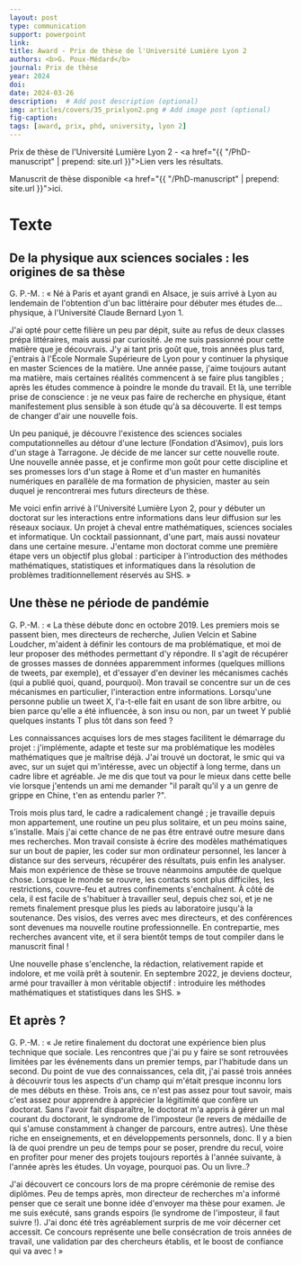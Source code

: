 ```yaml
---
layout: post
type: communication
support: powerpoint
link: 
title: Award - Prix de thèse de l'Université Lumière Lyon 2
authors: <b>G. Poux-Médard</b>
journal: Prix de thèse
year: 2024
doi: 
date: 2024-03-26
description:  # Add post description (optional)
img: articles/covers/35_prixlyon2.png # Add image post (optional)
fig-caption: 
tags: [award, prix, phd, university, lyon 2]
---
```


Prix de thèse de l'Université Lumière Lyon 2 - <a href="{{ "/PhD-manuscript" | prepend: site.url }}">Lien vers les résultats</a>.

Manuscrit de thèse disponible <a href="{{ "/PhD-manuscript" | prepend: site.url }}">ici</a>.

# Texte

## De la physique aux sciences sociales : les origines de sa thèse
G. P.-M. : « Né à Paris et ayant grandi en Alsace, je suis arrivé à Lyon au lendemain de l'obtention d'un bac 
littéraire pour débuter mes études de... physique, à l'Université Claude Bernard Lyon 1.

J'ai opté pour cette filière un peu par dépit, suite au refus de deux classes prépa littéraires, 
mais aussi par curiosité. Je me suis passionné pour cette matière que je découvrais. 
J'y ai tant pris goût que, trois années plus tard, j'entrais à l'École Normale Supérieure 
de Lyon pour y continuer la physique en master Sciences de la matière. Une année passe, 
j'aime toujours autant ma matière, mais certaines réalités commencent à se faire plus tangibles ; 
après les études commence à poindre le monde du travail. Et là, une terrible prise de conscience : 
je ne veux pas faire de recherche en physique, étant manifestement plus sensible à son étude 
qu'à sa découverte. Il est temps de changer d'air une nouvelle fois.

Un peu paniqué, je découvre l'existence des sciences sociales computationnelles au détour d'une 
lecture (Fondation d'Asimov), puis lors d'un stage à Tarragone. 
Je décide de me lancer sur cette nouvelle route. Une nouvelle année passe, et je confirme 
mon goût pour cette discipline et ses promesses lors d'un stage à Rome et d'un master en 
humanités numériques en parallèle de ma formation de physicien, master au sein duquel 
je rencontrerai mes futurs directeurs de thèse.

Me voici enfin arrivé à l'Université Lumière Lyon 2, pour y débuter un doctorat sur les interactions 
entre informations dans leur diffusion sur les réseaux sociaux. Un projet à cheval entre mathématiques, 
sciences sociales et informatique. Un cocktail passionnant, d'une part, mais aussi novateur dans une
certaine mesure. J'entame mon doctorat comme une première étape vers un objectif plus global : 
participer à l'introduction des méthodes mathématiques, statistiques et informatiques dans la 
résolution de problèmes traditionnellement réservés au SHS. »

## Une thèse ne période de pandémie

G. P.-M. : « La thèse débute donc en octobre 2019. Les premiers mois se passent bien, 
mes directeurs de recherche, Julien Velcin et Sabine Loudcher, m'aident à définir les 
contours de ma problématique, et moi de leur proposer des méthodes permettant d'y répondre. 
Il s'agit de récupérer de grosses masses de données apparemment informes (quelques millions de tweets, par exemple), 
et d'essayer d'en deviner les mécanismes cachés (qui a publié quoi, quand, pourquoi). 
Mon travail se concentre sur un de ces mécanismes en particulier, l'interaction entre 
informations. Lorsqu'une personne publie un tweet X, l'a-t-elle fait en usant de son 
libre arbitre, ou bien parce qu'elle a été influencée, à son insu ou non, par un tweet 
Y publié quelques instants T plus tôt dans son feed ?

Les connaissances acquises lors de mes stages facilitent le démarrage du projet :
j'implémente, adapte et teste sur ma problématique les modèles mathématiques que je 
maîtrise déjà. J'ai trouvé un doctorat, le smic qui va avec, sur un sujet qui 
m'intéresse, avec un objectif à long terme, dans un cadre libre et agréable. Je me dis que 
tout va pour le mieux dans cette belle vie lorsque j'entends un ami me demander 
"il paraît qu'il y a un genre de grippe en Chine, t'en as entendu parler ?".

Trois mois plus tard, le cadre a radicalement changé ; je travaille depuis mon appartement, 
une routine un peu plus solitaire, et un peu moins saine, s'installe. Mais j'ai cette chance 
de ne pas être entravé outre mesure dans mes recherches. Mon travail consiste à écrire des
modèles mathématiques sur un bout de papier, les coder sur mon ordinateur personnel, les lancer 
à distance sur des serveurs, récupérer des résultats, puis enfin les analyser.
Mais mon expérience de thèse se trouve néanmoins amputée de quelque chose. Lorsque le 
monde se rouvre, les contacts sont plus difficiles, les restrictions, couvre-feu et autres 
confinements s'enchaînent. À côté de cela, il est facile de s'habituer à travailler seul, 
depuis chez soi, et je ne remets finalement presque plus les pieds au laboratoire jusqu'à 
la soutenance. Des visios, des verres avec mes directeurs, et des conférences sont devenues 
ma nouvelle routine professionnelle. En contrepartie, mes recherches avancent vite, et il 
sera bientôt temps de tout compiler dans le manuscrit final !

Une nouvelle phase s'enclenche, la rédaction, relativement rapide et indolore, 
et me voilà prêt à soutenir. En septembre 2022, je deviens docteur, armé pour 
travailler à mon véritable objectif : introduire les méthodes mathématiques et 
statistiques dans les SHS. »

## Et après ?
G. P.-M. : « Je retire finalement du doctorat une expérience bien plus technique que sociale. 
Les rencontres que j'ai pu y faire se sont retrouvées limitées par les événements dans un premier temps, 
par l'habitude dans un second. Du point de vue des connaissances, cela dit, j'ai passé 
trois années à découvrir tous les aspects d'un champ qui m'était presque inconnu lors de 
mes débuts en thèse. Trois ans, ce n'est pas assez pour tout savoir, mais c'est assez pour 
apprendre à apprécier la légitimité que confère un doctorat. Sans l'avoir fait disparaître, 
le doctorat m'a appris à gérer un mal courant du doctorant, le syndrome de l'imposteur 
(le revers de médaille de qui s'amuse constamment à changer de parcours, entre autres). 
Une thèse riche en enseignements, et en développements personnels, donc. Il y a bien là de 
quoi prendre un peu de temps pour se poser, prendre du recul, voire en profiter pour mener
des projets toujours reportés à l'année suivante, à l'année après les études. Un voyage, 
pourquoi pas. Ou un livre..?

J'ai découvert ce concours lors de ma propre cérémonie de remise des diplômes. Peu de temps 
après, mon directeur de recherches m'a informé penser que ce serait une bonne idée d'envoyer 
ma thèse pour examen. Je me suis exécuté, sans grands espoirs (le syndrome de l'imposteur, il 
faut suivre !). J'ai donc été très agréablement surpris de me voir décerner cet accessit. 
Ce concours représente une belle consécration de trois années de travail, une validation par des 
chercheurs établis, et le boost de confiance qui va avec ! »
